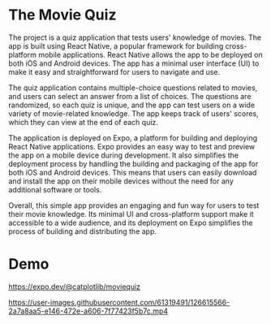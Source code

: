 # The Movie Quiz
The project is a quiz application that tests users' knowledge of movies. The app is built using React Native, a popular framework for building cross-platform mobile applications. React Native allows the app to be deployed on both iOS and Android devices. The app has a minimal user interface (UI) to make it easy and straightforward for users to navigate and use.

The quiz application contains multiple-choice questions related to movies, and users can select an answer from a list of choices. The questions are randomized, so each quiz is unique, and the app can test users on a wide variety of movie-related knowledge. The app keeps track of users' scores, which they can view at the end of each quiz.

The application is deployed on Expo, a platform for building and deploying React Native applications. Expo provides an easy way to test and preview the app on a mobile device during development. It also simplifies the deployment process by handling the building and packaging of the app for both iOS and Android devices. This means that users can easily download and install the app on their mobile devices without the need for any additional software or tools.

Overall, this simple app provides an engaging and fun way for users to test their movie knowledge. Its minimal UI and cross-platform support make it accessible to a wide audience, and its deployment on Expo simplifies the process of building and distributing the app.

# Demo
https://expo.dev/@catplotlib/moviequiz

https://user-images.githubusercontent.com/61319491/126615566-2a7a8aa5-e146-472e-a606-7f77423f5b7c.mp4

